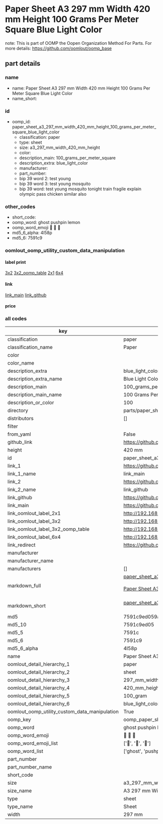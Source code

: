 # Paper Sheet A3 297 mm Width 420 mm Height 100 Grams Per Meter Square Blue Light Color  

note: This is part of OOMP the Oopen Organization Method For Parts. For more details: https://github.com/oomlout/oomp_base

##  part details
  







### name
* name: Paper Sheet A3 297 mm Width 420 mm Height 100 Grams Per Meter Square Blue Light Color
* name_short: 
### id
* oomp_id: paper_sheet_a3_297_mm_width_420_mm_height_100_grams_per_meter_square_blue_light_color
  * classification: paper
  * type: sheet
  * size: a3_297_mm_width_420_mm_height
  * color: 
  * description_main: 100_grams_per_meter_square
  * description_extra: blue_light_color
  * manufacturer: 
  * part_number: 
  * bip 39 word 2: test young
  * bip 39 word 3: test young mosquito
  * bip 39 word: test young mosquito tonight train fragile explain olympic pass chicken similar also

### other_codes
* short_code: 
* oomp_word: ghost pushpin lemon
* oomp_word_emoji :ghost: :pushpin: :lemon:
* md5_6_alpha: 4l58p
* md5_6: 7591c9






### oomlout_oomp_utility_custom_data_manipulation
#### label print
[3x2](http://192.168.1.245:1112/?label=oomp%204l58p)
[3x2_oomp_table](http://192.168.1.108:1112/?label=oomp%204l58p)
[2x1](http://192.168.1.242:1112/?label=oomp%204l58p)
[6x4](http://192.168.1.55:1112/?label=oomp%204l58p)    

#### link

[link_main](https://github.com/oomlout/oomlout_oomp_version_1_messy/tree/main/parts/paper_sheet_a3_297_mm_width_420_mm_height_100_grams_per_meter_square_blue_light_color) [link_github](https://github.com/oomlout/oomlout_oomp_version_1_messy/tree/main/parts/paper_sheet_a3_297_mm_width_420_mm_height_100_grams_per_meter_square_blue_light_color)                             

#### price







### all codes 
| key | value |  
| --- | --- |  
| classification | paper |  
| classification_name | Paper |  
| color |  |  
| color_name |  |  
| description_extra | blue_light_color |  
| description_extra_name | Blue Light Color |  
| description_main | 100_grams_per_meter_square |  
| description_main_name | 100 Grams Per Meter Square |  
| description_or_color | 100 |  
| directory | parts/paper_sheet_a3_297_mm_width_420_mm_height_100_grams_per_meter_square_blue_light_color |  
| distributors | [] |  
| filter |  |  
| from_yaml | False |  
| github_link | https://github.com/oomlout/oomlout_oomp_part_src/tree/main/parts/paper_sheet_a3_297_mm_width_420_mm_height_100_grams_per_meter_square_blue_light_color |  
| height | 420 mm |  
| id | paper_sheet_a3_297_mm_width_420_mm_height_100_grams_per_meter_square_blue_light_color |  
| link_1 | https://github.com/oomlout/oomlout_oomp_version_1_messy/tree/main/parts/paper_sheet_a3_297_mm_width_420_mm_height_100_grams_per_meter_square_blue_light_color |  
| link_1_name | link_main |  
| link_2 | https://github.com/oomlout/oomlout_oomp_version_1_messy/tree/main/parts/paper_sheet_a3_297_mm_width_420_mm_height_100_grams_per_meter_square_blue_light_color |  
| link_2_name | link_github |  
| link_github | https://github.com/oomlout/oomlout_oomp_version_1_messy/tree/main/parts/paper_sheet_a3_297_mm_width_420_mm_height_100_grams_per_meter_square_blue_light_color |  
| link_main | https://github.com/oomlout/oomlout_oomp_version_1_messy/tree/main/parts/paper_sheet_a3_297_mm_width_420_mm_height_100_grams_per_meter_square_blue_light_color |  
| link_oomlout_label_2x1 | http://192.168.1.242:1112/?label=oomp%204l58p |  
| link_oomlout_label_3x2 | http://192.168.1.245:1112/?label=oomp%204l58p |  
| link_oomlout_label_3x2_oomp_table | http://192.168.1.108:1112/?label=oomp%204l58p |  
| link_oomlout_label_6x4 | http://192.168.1.55:1112/?label=oomp%204l58p |  
| link_redirect | https://github.com/oomlout/oomlout_oomp_version_1_messy/tree/main/parts/paper_sheet_a3_297_mm_width_420_mm_height_100_grams_per_meter_square_blue_light_color |  
| manufacturer |  |  
| manufacturer_name |  |  
| manufacturers | [] |  
| markdown_full | [paper_sheet_a3_297_mm_width_420_mm_height_100_grams_per_meter_square_blue_light_color](none)<br>[](none)<br>[Paper Sheet A3 297 Mm Width 420 Mm Height 100 Grams Per Meter Square Blue Light Color](none)<br><br> |  
| markdown_short | [paper_sheet_a3_297_mm_width_420_mm_height_100_grams_per_meter_square_blue_light_color](none)<br><br> |  
| md5 | 7591c9ed059a4a1171f38e49203fd6fc |  
| md5_10 | 7591c9ed05 |  
| md5_5 | 7591c |  
| md5_6 | 7591c9 |  
| md5_6_alpha | 4l58p |  
| name | Paper Sheet A3 297 mm Width 420 mm Height 100 Grams Per Meter Square Blue Light Color |  
| oomlout_detail_hierarchy_1 | paper |  
| oomlout_detail_hierarchy_2 | sheet |  
| oomlout_detail_hierarchy_3 | 297_mm_width |  
| oomlout_detail_hierarchy_4 | 420_mm_height |  
| oomlout_detail_hierarchy_5 | 100_gram |  
| oomlout_detail_hierarchy_6 | blue_light_color |  
| oomlout_oomp_utility_custom_data_manipulation | True |  
| oomp_key | oomp_paper_sheet_a3_297_mm_width_420_mm_height_100_grams_per_meter_square_blue_light_color |  
| oomp_word | ghost pushpin lemon |  
| oomp_word_emoji | :ghost: :pushpin: :lemon: |  
| oomp_word_emoji_list | [':ghost:', ':pushpin:', ':lemon:'] |  
| oomp_word_list | ['ghost', 'pushpin', 'lemon'] |  
| part_number |  |  
| part_number_name |  |  
| short_code |  |  
| size | a3_297_mm_width_420_mm_height |  
| size_name | A3 297 mm Width 420 mm Height |  
| type | sheet |  
| type_name | Sheet |  
| width | 297 mm |  
